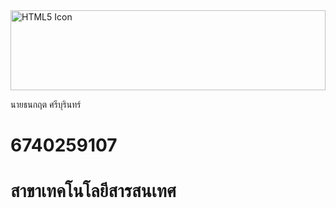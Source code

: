 <!DOCTYPE html>
<html>
<head>
<style>
img {
  width: 100%;
}
</style>
</head>
<body>

<img src="html5.gif" alt="HTML5 Icon" width="128" height="128">
<p>นายธนกฤต ศรีบุรินทร์</p>
<h1>6740259107</h1>
<h1>สาขาเทคโนโลยีสารสนเทศ</h1>

</body>
</html>
